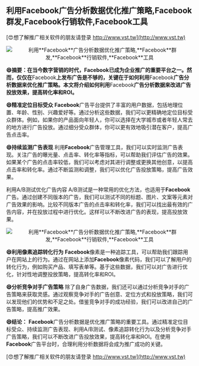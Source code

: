 ## **利用**Facebook**广告分析数据优化推广策略,**Facebook**群发,**Facebook**行销软件,**Facebook**工具**

[😍想了解推广相关软件的朋友请登录 http://www.vst.tw](http://www.vst.tw)

 <center><img src="https://vst.tw/MP4/tuiguang/png/2.png" alt="利用**Facebook**广告分析数据优化推广策略,**Facebook**群发,**Facebook**行销软件,**Facebook**工具"></center>

**😄摘要：在当今数字营销的时代，**Facebook**已成为企业推广的重要平台之一。然而，仅仅在**Facebook**上发布广告是不够的，关键在于如何利用**Facebook**广告分析数据来优化推广策略。本文将介绍如何利用**Facebook**广告分析数据来改进广告投放效果，提高转化率和ROI。**

**😄精准定位目标受众**
**Facebook**广告平台提供了丰富的用户数据，包括地理位置、年龄、性别、兴趣爱好等。通过分析这些数据，我们可以更精确地定位目标受众群体。例如，如果你的产品面向年轻人，你可以选择在大学城市或者年轻人常去的地方进行广告投放。通过细分受众群体，你可以更有效地吸引潜在客户，提高广告点击率。

**😄持续监测广告表现**
利用**Facebook**广告管理工具，我们可以实时监测广告表现。关注广告的曝光量、点击率、转化率等指标，可以帮助我们评估广告的效果。如果某个广告的点击率较低，我们可以考虑对其进行调整或更换其他创意，以提高点击率和转化率。通过不断监测和调整，我们可以优化广告投放策略，提高广告效果。

利用A/B测试优化广告内容
A/B测试是一种常用的优化方法，也适用于**Facebook**广告。通过创建不同版本的广告，我们可以测试不同的标题、图片、文案等元素对广告效果的影响。比较不同版本广告的点击率和转化率，我们可以找出最有效的广告内容，并在投放过程中进行优化。这样可以不断改进广告的表现，提高投放效果。

 <center><img src="https://vst.tw/MP4/tuiguang/png/5.png" alt="利用**Facebook**广告分析数据优化推广策略,**Facebook**群发,**Facebook**行销软件,**Facebook**工具"></center>

**😄利用像素追踪转化行为**
**Facebook**像素是一种追踪工具，可以帮助我们跟踪用户在网站上的行为。通过在网站上添加**Facebook**像素代码，我们可以了解用户的转化行为，例如购买产品、填写表单等。基于这些数据，我们可以对广告进行优化，针对性地调整投放策略，提高转化率和ROI。

**😄分析竞争对手广告策略**
除了自身广告数据，我们还可以通过分析竞争对手的广告策略来获取灵感。通过观察竞争对手的广告创意、定位方式和投放策略，我们可以发现他们的优势和不足之处。借鉴竞争对手的成功经验，我们可以改进自己的广告策略，提高推广效果。

**😄结论：**
**Facebook**广告分析数据是优化推广策略的重要工具。通过精准定位目标受众、持续监测广告表现、利用A/B测试、像素追踪转化行为以及分析竞争对手广告策略，我们可以不断改进广告投放效果，提高转化率和ROI。在使用**Facebook**广告平台时，合理利用分析数据将会成为推广成功的关键。

[😍想了解推广相关软件的朋友请登录 http://www.vst.tw](http://www.vst.tw)




